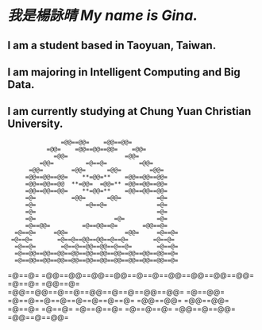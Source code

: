 # ***我是楊詠晴 My name is Gina.***
## I am a student based in Taoyuan, Taiwan.
## I am majoring in Intelligent Computing and Big Data.
## I am currently studying at Chung Yuan Christian University.

                   =@@==@@=    =@@==@@=     
               =@@=    =@@==@@==@@=    =@@=
                 =@@=                =@@=
             =@@=         =@==@=         =@@=
          =@@=        =@@=      =@@=        =@@=
         =@@==@@==@@=    **=@@=**    =@@==@@==@@=
         =@@==@@==@@  **=@@=  =@@=** =@@==@@==@@=
         =@@==@@==@@=    **=@@=**    =@@==@@==@@=
         =@=          =@@=      =@@=          =@=
         =@=              =@==@=              =@=
         =@=                                  =@=
         =@=                      =@=         =@=
         =@==@@=         =@==@@==@=       =@@==@=
      =@==@=     =@@=                =@@=     =@==@=
     =@==@=       =@==@==@@==@@==@==@=       =@==@=   
      =@==@=       =@==@==@@==@@==@==@=       =@==@=
      =@==@@==@@==@@==@@==@@==@@==@@==@@==@@==@@==@=
      =@==@@==@@==@@==@@==@@==@@==@@==@@==@@==@@==@=
   =@==@= =@@==@@==@@==@@==@==@==@@==@@==@@==@@= =@==@=
    =@@==@=  =@@==@@==@==@==@@==@==@==@@==@@=  =@==@@=
                 =@==@==@==@==@==@==@==@=
                  =@@==@@=      =@@==@@=
                   =@==@=        =@==@=
                =@==@==@=        =@==@==@=
              =@@==@==@@=        =@@==@==@@=             



